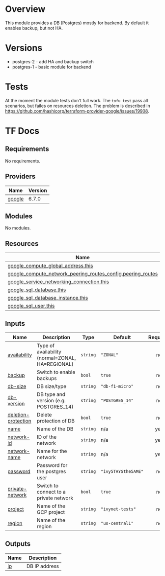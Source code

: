 # Overview

This module provides a DB (Postgres) mostly for backend.
By default it enables backup, but not HA.

# Versions
- postgres-2 - add HA and backup switch
- postgres-1 - basic module for backend

# Tests
At the moment the module tests don't full work.
The `tofu test` pass all scenarios, but failes on resources deletion.
The problem is described in https://github.com/hashicorp/terraform-provider-google/issues/19908.

# TF Docs
<!-- BEGIN_TF_DOCS -->
## Requirements

No requirements.

## Providers

| Name | Version |
|------|---------|
| <a name="provider_google"></a> [google](#provider\_google) | 6.7.0 |

## Modules

No modules.

## Resources

| Name | Type |
|------|------|
| [google_compute_global_address.this](https://registry.terraform.io/providers/hashicorp/google/latest/docs/resources/compute_global_address) | resource |
| [google_compute_network_peering_routes_config.peering_routes](https://registry.terraform.io/providers/hashicorp/google/latest/docs/resources/compute_network_peering_routes_config) | resource |
| [google_service_networking_connection.this](https://registry.terraform.io/providers/hashicorp/google/latest/docs/resources/service_networking_connection) | resource |
| [google_sql_database.this](https://registry.terraform.io/providers/hashicorp/google/latest/docs/resources/sql_database) | resource |
| [google_sql_database_instance.this](https://registry.terraform.io/providers/hashicorp/google/latest/docs/resources/sql_database_instance) | resource |
| [google_sql_user.this](https://registry.terraform.io/providers/hashicorp/google/latest/docs/resources/sql_user) | resource |

## Inputs

| Name | Description | Type | Default | Required |
|------|-------------|------|---------|:--------:|
| <a name="input_availability"></a> [availability](#input\_availability) | Type of availability (normal=ZONAL, HA=REGIONAL) | `string` | `"ZONAL"` | no |
| <a name="input_backup"></a> [backup](#input\_backup) | Switch to enable backups | `bool` | `true` | no |
| <a name="input_db-size"></a> [db-size](#input\_db-size) | DB size/type | `string` | `"db-f1-micro"` | no |
| <a name="input_db-version"></a> [db-version](#input\_db-version) | DB type and version (e.g. POSTGRES\_14) | `string` | `"POSTGRES_14"` | no |
| <a name="input_deletion-protection"></a> [deletion-protection](#input\_deletion-protection) | Delete protection of DB | `bool` | `true` | no |
| <a name="input_name"></a> [name](#input\_name) | Name of the DB | `string` | n/a | yes |
| <a name="input_network-id"></a> [network-id](#input\_network-id) | ID of the network | `string` | n/a | yes |
| <a name="input_network-name"></a> [network-name](#input\_network-name) | Name for the network | `string` | n/a | yes |
| <a name="input_password"></a> [password](#input\_password) | Password for the postgres user | `string` | `"ivy5TAYSthe5AME"` | no |
| <a name="input_private-network"></a> [private-network](#input\_private-network) | Switch to connect to a private network | `bool` | `true` | no |
| <a name="input_project"></a> [project](#input\_project) | Name of the GCP project | `string` | `"ivynet-tests"` | no |
| <a name="input_region"></a> [region](#input\_region) | Name of the region | `string` | `"us-central1"` | no |

## Outputs

| Name | Description |
|------|-------------|
| <a name="output_ip"></a> [ip](#output\_ip) | DB IP address |
<!-- END_TF_DOCS -->
